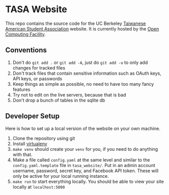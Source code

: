 # TASA Website

This repo contains the source code for the UC Berkeley [Taiwanese American Student Association](http://tasa.berkeley.edu) website. It is currently hosted by the [Open Computing Facility](https://ocf.io).

## Conventions

1. Don't do `git add .` or `git add -A`, just do `git add -u` to only add changes for tracked files
2. Don't track files that contain sensitive information such as OAuth keys, API keys, or passwords
3. Keep things as simple as possible, no need to have too many fancy features
4. Try not to edit on the live servers, because that is bad
5. Don't drop a bunch of tables in the sqlite db

## Developer Setup
Here is how to set up a local version of the website on your own machine.

1. Clone the repository using git
2. Install [virtualenv](https://virtualenv.pypa.io/en/stable/installation/)
3. `make venv` should create your `venv` for you, if you need to do anything with that.
4. Make a file called `config.yaml` at the same level and similar to the `config.yaml.template` file in `tasa_website/`. Put in an admin account username, password, secret key, and Facebook API token. These will only be active for your local running instance.
5. `make run` to start everything locally. You should be able to view your site locally at `localhost:5000`

